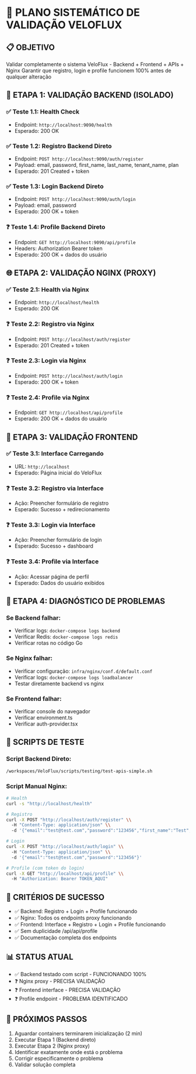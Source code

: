 # 🎯 PLANO SISTEMÁTICO DE VALIDAÇÃO VELOFLUX

## 📋 OBJETIVO
Validar completamente o sistema VeloFlux - Backend + Frontend + APIs + Nginx
Garantir que registro, login e profile funcionem 100% antes de qualquer alteração

## 🔬 ETAPA 1: VALIDAÇÃO BACKEND (ISOLADO)
### ✅ Teste 1.1: Health Check
- Endpoint: `http://localhost:9090/health`
- Esperado: 200 OK

### ✅ Teste 1.2: Registro Backend Direto
- Endpoint: `POST http://localhost:9090/auth/register`
- Payload: email, password, first_name, last_name, tenant_name, plan
- Esperado: 201 Created + token

### ✅ Teste 1.3: Login Backend Direto  
- Endpoint: `POST http://localhost:9090/auth/login`
- Payload: email, password
- Esperado: 200 OK + token

### ❓ Teste 1.4: Profile Backend Direto
- Endpoint: `GET http://localhost:9090/api/profile`
- Headers: Authorization Bearer token
- Esperado: 200 OK + dados do usuário

## 🌐 ETAPA 2: VALIDAÇÃO NGINX (PROXY)
### ✅ Teste 2.1: Health via Nginx
- Endpoint: `http://localhost/health`
- Esperado: 200 OK

### ❓ Teste 2.2: Registro via Nginx
- Endpoint: `POST http://localhost/auth/register`
- Esperado: 201 Created + token

### ❓ Teste 2.3: Login via Nginx  
- Endpoint: `POST http://localhost/auth/login`
- Esperado: 200 OK + token

### ❓ Teste 2.4: Profile via Nginx
- Endpoint: `GET http://localhost/api/profile`
- Esperado: 200 OK + dados do usuário

## 🎨 ETAPA 3: VALIDAÇÃO FRONTEND
### ✅ Teste 3.1: Interface Carregando
- URL: `http://localhost`
- Esperado: Página inicial do VeloFlux

### ❓ Teste 3.2: Registro via Interface
- Ação: Preencher formulário de registro
- Esperado: Sucesso + redirecionamento

### ❓ Teste 3.3: Login via Interface
- Ação: Preencher formulário de login  
- Esperado: Sucesso + dashboard

### ❓ Teste 3.4: Profile via Interface
- Ação: Acessar página de perfil
- Esperado: Dados do usuário exibidos

## 🔧 ETAPA 4: DIAGNÓSTICO DE PROBLEMAS
### Se Backend falhar:
- Verificar logs: `docker-compose logs backend`
- Verificar Redis: `docker-compose logs redis`
- Verificar rotas no código Go

### Se Nginx falhar:
- Verificar configuração: `infra/nginx/conf.d/default.conf`
- Verificar logs: `docker-compose logs loadbalancer`
- Testar diretamente backend vs nginx

### Se Frontend falhar:
- Verificar console do navegador
- Verificar environment.ts
- Verificar auth-provider.tsx

## 📝 SCRIPTS DE TESTE

### Script Backend Direto:
```bash
/workspaces/VeloFlux/scripts/testing/test-apis-simple.sh
```

### Script Manual Nginx:
```bash
# Health
curl -s "http://localhost/health"

# Registro  
curl -X POST "http://localhost/auth/register" \\
  -H "Content-Type: application/json" \\
  -d '{"email":"test@test.com","password":"123456","first_name":"Test","last_name":"User","tenant_name":"Test Tenant","plan":"free"}'

# Login
curl -X POST "http://localhost/auth/login" \\
  -H "Content-Type: application/json" \\
  -d '{"email":"test@test.com","password":"123456"}'

# Profile (com token do login)
curl -X GET "http://localhost/api/profile" \\
  -H "Authorization: Bearer TOKEN_AQUI"
```

## 🎯 CRITÉRIOS DE SUCESSO
- ✅ Backend: Registro + Login + Profile funcionando
- ✅ Nginx: Todos os endpoints proxy funcionando
- ✅ Frontend: Interface + Registro + Login + Profile funcionando
- ✅ Sem duplicidade /api/api/profile
- ✅ Documentação completa dos endpoints

## 📊 STATUS ATUAL
- ✅ Backend testado com script - FUNCIONANDO 100%
- ❓ Nginx proxy - PRECISA VALIDAÇÃO
- ❓ Frontend interface - PRECISA VALIDAÇÃO  
- ❓ Profile endpoint - PROBLEMA IDENTIFICADO

## 🚀 PRÓXIMOS PASSOS
1. Aguardar containers terminarem inicialização (2 min)
2. Executar Etapa 1 (Backend direto)
3. Executar Etapa 2 (Nginx proxy)  
4. Identificar exatamente onde está o problema
5. Corrigir especificamente o problema
6. Validar solução completa
